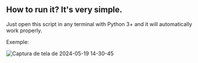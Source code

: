 ## How to run it? It's very simple. 
Just open this script in any terminal with Python 3+ and it will automatically work properly.

Exemple:

![Captura de tela de 2024-05-19 14-30-45](https://github.com/TiagoxLeal/screen_inches/assets/50256581/8d1962e5-ebc6-4e11-8cad-beac11c85c8b)
